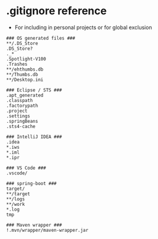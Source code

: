 # .gitignore reference

* For including in personal projects or for global exclusion

```
### OS generated files ###
**/.DS_Store
.DS_Store?
._*
.Spotlight-V100
.Trashes
**/ehthumbs.db
**/Thumbs.db
**/Desktop.ini

### Eclipse / STS ###
.apt_generated
.classpath
.factorypath
.project
.settings
.springBeans
.sts4-cache

### IntelliJ IDEA ###
.idea
*.iws
*.iml
*.ipr

### VS Code ###
.vscode/

### spring-boot ###
target/
**/target
**/logs
**/work
*.log
tmp

### Maven wrapper ###
!.mvn/wrapper/maven-wrapper.jar

```
